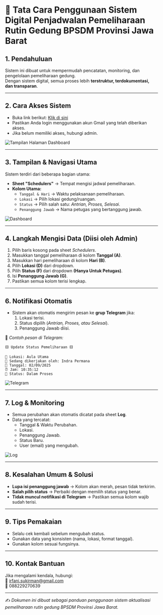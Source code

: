 # 📘 Tata Cara Penggunaan Sistem Digital Penjadwalan Pemeliharaan Rutin Gedung BPSDM Provinsi Jawa Barat

## 1. Pendahuluan
Sistem ini dibuat untuk mempermudah pencatatan, monitoring, dan pengelolaan pemeliharaan gedung.  
Dengan sistem digital, semua proses lebih **terstruktur, terdokumentasi, dan transparan**.

---

## 2. Cara Akses Sistem
- Buka link berikut: [Klik di sini](https://docs.google.com/spreadsheets/d/1mTaTsCgm0ZsHsnfUGBvesglX8JKMryqGN5ObJq5qDZk/edit?hl=id&gid=1996541768#gid=1996541768)  
- Pastikan Anda login menggunakan akun Gmail yang telah diberikan akses.  
- Jika belum memiliki akses, hubungi admin.  

![Tampilan Halaman Dashboard](https://i.postimg.cc/nLf4sH29/Screenshot-2025-09-08-093637.png)

---

## 3. Tampilan & Navigasi Utama
Sistem terdiri dari beberapa bagian utama:
- **Sheet "Schedulers"** → Tempat mengisi jadwal pemeliharaan.  
- **Kolom Utama:**  
  - `Tanggal & Hari` → Waktu pelaksanaan pemeliharaan.  
  - `Lokasi` → Pilih lokasi gedung/ruangan.  
  - `Status` → Pilih salah satu: *Antrian, Proses, Selesai*.  
  - `Penanggung Jawab` → Nama petugas yang bertanggung jawab.  

![Dashboard](https://i.postimg.cc/C5dTXm2w/Screenshot-2025-09-08-093957.png)

---

## 4. Langkah Mengisi Data (Diisi oleh Admin)
1. Pilih baris kosong pada sheet *Schedulers*.  
2. Masukkan tanggal pemeliharaan di kolom **Tanggal (A)**.
3. Masukkan hari pemeliharaan di kolom **Hari (B)**.   
3. Pilih **Lokasi (D)** dari dropdown.  
4. Pilih **Status (F)** dari dropdown **(Hanya Untuk Petugas)**.  
5. Isi **Penanggung Jawab (G)**.  
6. Pastikan semua kolom terisi lengkap.  

---

## 6. Notifikasi Otomatis
- Sistem akan otomatis mengirim pesan ke **grup Telegram** jika:  
  1. Lokasi terisi.  
  2. Status dipilih (*Antrian, Proses, atau Selesai*).  
  3. Penanggung Jawab diisi.  

📩 *Contoh pesan di Telegram:*  
```
🟨 Update Status Pemeliharaan 🟨

📍 Lokasi: Aula Utama  
👤 Sedang dikerjakan oleh: Indra Permana  
📅 Tanggal: 02/09/2025  
⏰ Jam: 10:35:12  
🔄 Status: Dalam Proses
```

![Telegram](https://i.postimg.cc/1RD2jtn4/Screenshot-2025-09-08-095104.png)

---

## 7. Log & Monitoring
- Semua perubahan akan otomatis dicatat pada sheet **Log**.  
- Data yang tercatat:  
  - Tanggal & Waktu Perubahan.  
  - Lokasi.  
  - Penanggung Jawab.  
  - Status Baru.  
  - User (email) yang mengubah.  

![Log](https://i.postimg.cc/xdM5xn5p/Screenshot-2025-09-08-095338.png)

---

## 8. Kesalahan Umum & Solusi
- **Lupa isi penanggung jawab** → Kolom akan merah, pesan tidak terkirim.  
- **Salah pilih status** → Perbaiki dengan memilih status yang benar.  
- **Tidak muncul notifikasi di Telegram** → Pastikan semua kolom wajib sudah terisi.  

---

## 9. Tips Pemakaian
- Selalu cek kembali sebelum mengubah status.  
- Gunakan data yang konsisten (nama, lokasi, format tanggal).  
- Gunakan kolom sesuai fungsinya.  

---

## 10. Kontak Bantuan
Jika mengalami kendala, hubungi:  
📧 irfani.sukirman@gmail.com   
📱 088229270639  

---

✍️ *Dokumen ini dibuat sebagai panduan penggunaan sistem aktualisasi pemeliharaan rutin gedung BPSDM Provinsi Jawa Barat.*
